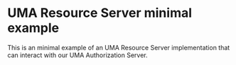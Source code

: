 # UMA Resource Server minimal example

This is an minimal example of an UMA Resource Server implementation that can interact with our UMA Authorization Server.